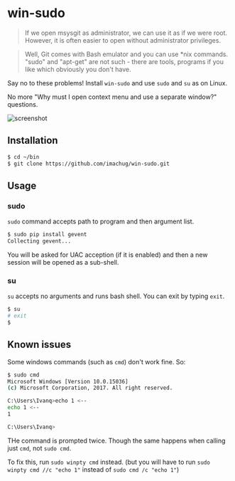 # win-sudo

> If we open msysgit as administrator, we can use it as if we were root.
> However, it is often easier to open without administrator privileges.

> Well, Git comes with Bash emulator and you can use *nix commands. "sudo" and "apt-get" are not such - there are tools, programs if you like which obviously you don't have.

Say no to these problems! Install `win-sudo` and use `sudo` and `su` as on Linux.

No more "Why must I open context menu and use a separate window?" questions.

![screenshot](img/screenshot.gif)

## Installation

```bash
$ cd ~/bin
$ git clone https://github.com/imachug/win-sudo.git
```

## Usage

### sudo

`sudo` command accepts path to program and then argument list.

```bash
$ sudo pip install gevent
Collecting gevent...
```

You will be asked for UAC acception (if it is enabled) and then a new session will be opened as a sub-shell.

### su

`su` accepts no arguments and runs bash shell. You can exit by typing `exit`.

```bash
$ su
# exit
$
```

## Known issues

Some windows commands (such as `cmd`) don't work fine. So:

```bash
$ sudo cmd
Microsoft Windows [Version 10.0.15036]
(c) Microsoft Corporation, 2017. All right reserved.

C:\Users\Ivanq>echo 1 <--
echo 1 <--
1

C:\Users\Ivanq>
```

THe command is prompted twice. Though the same happens when calling just `cmd`, not `sudo cmd`.

To fix this, run `sudo winpty cmd` instead. (but you will have to run `sudo winpty cmd //c "echo 1"` instead of `sudo cmd /c "echo 1"`)
